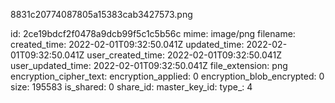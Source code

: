 8831c20774087805a15383cab3427573.png

id: 2ce19bdcf2f0478a9dcb99f5c1c5b56c
mime: image/png
filename: 
created_time: 2022-02-01T09:32:50.041Z
updated_time: 2022-02-01T09:32:50.041Z
user_created_time: 2022-02-01T09:32:50.041Z
user_updated_time: 2022-02-01T09:32:50.041Z
file_extension: png
encryption_cipher_text: 
encryption_applied: 0
encryption_blob_encrypted: 0
size: 195583
is_shared: 0
share_id: 
master_key_id: 
type_: 4